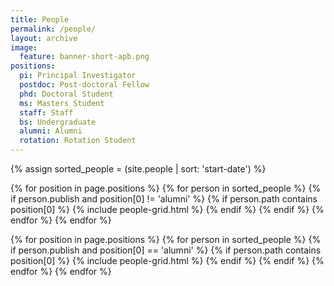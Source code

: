 ```yaml
---
title: People
permalink: /people/
layout: archive 
image:
  feature: banner-short-apb.png
positions:
  pi: Principal Investigator
  postdoc: Post-doctoral Fellow
  phd: Doctoral Student
  ms: Masters Student
  staff: Staff
  bs: Undergraduate
  alumni: Alumni
  rotation: Rotation Student
---
```


{% assign sorted_people = (site.people | sort: 'start-date') %}
<p>
<div class="tiles">
{% for position in page.positions %}
 {% for person in sorted_people %}
  {% if person.publish and position[0] != 'alumni' %}
  	{% if person.path contains position[0] %}
        	{% include people-grid.html %}
	{% endif %}
  {% endif %}
 {% endfor %}
{% endfor %}
</div><!-- /.tiles -->

<p>
<div class="tiles">
{% for position in page.positions %}
 {% for person in sorted_people %}
  {% if person.publish and position[0] == 'alumni' %}
        {% if person.path contains position[0] %}
                {% include people-grid.html %}
        {% endif %}
  {% endif %}
 {% endfor %}
{% endfor %}
</div><!-- /.tiles -->
